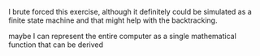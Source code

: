 I brute forced this exercise, although it definitely could be simulated as a
finite state machine and that might help with the backtracking.


maybe I can represent the entire computer as a single mathematical function
that can be derived

